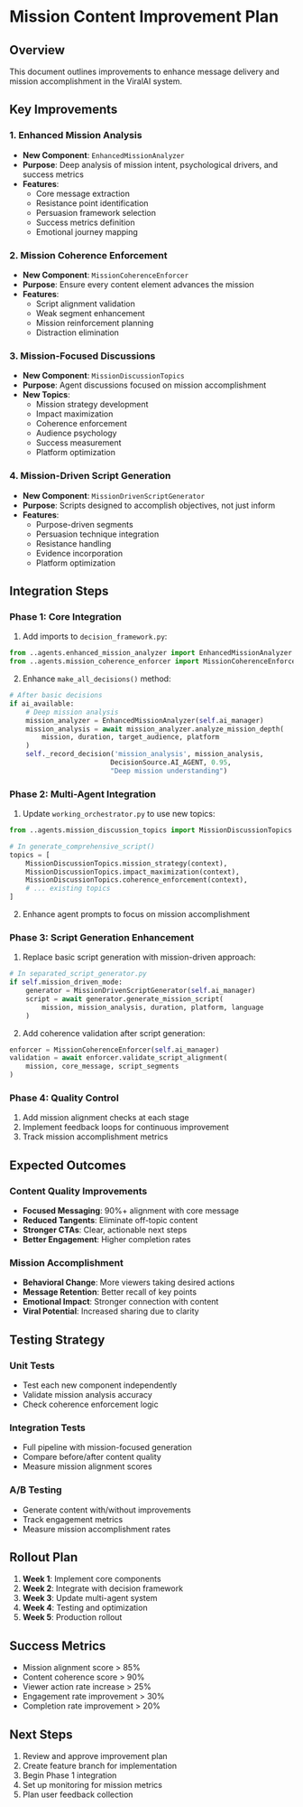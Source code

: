 # Mission Content Improvement Plan

## Overview
This document outlines improvements to enhance message delivery and mission accomplishment in the ViralAI system.

## Key Improvements

### 1. Enhanced Mission Analysis
- **New Component**: `EnhancedMissionAnalyzer`
- **Purpose**: Deep analysis of mission intent, psychological drivers, and success metrics
- **Features**:
  - Core message extraction
  - Resistance point identification
  - Persuasion framework selection
  - Success metrics definition
  - Emotional journey mapping

### 2. Mission Coherence Enforcement
- **New Component**: `MissionCoherenceEnforcer`
- **Purpose**: Ensure every content element advances the mission
- **Features**:
  - Script alignment validation
  - Weak segment enhancement
  - Mission reinforcement planning
  - Distraction elimination

### 3. Mission-Focused Discussions
- **New Component**: `MissionDiscussionTopics`
- **Purpose**: Agent discussions focused on mission accomplishment
- **New Topics**:
  - Mission strategy development
  - Impact maximization
  - Coherence enforcement
  - Audience psychology
  - Success measurement
  - Platform optimization

### 4. Mission-Driven Script Generation
- **New Component**: `MissionDrivenScriptGenerator`
- **Purpose**: Scripts designed to accomplish objectives, not just inform
- **Features**:
  - Purpose-driven segments
  - Persuasion technique integration
  - Resistance handling
  - Evidence incorporation
  - Platform optimization

## Integration Steps

### Phase 1: Core Integration
1. Add imports to `decision_framework.py`:
```python
from ..agents.enhanced_mission_analyzer import EnhancedMissionAnalyzer
from ..agents.mission_coherence_enforcer import MissionCoherenceEnforcer
```

2. Enhance `make_all_decisions()` method:
```python
# After basic decisions
if ai_available:
    # Deep mission analysis
    mission_analyzer = EnhancedMissionAnalyzer(self.ai_manager)
    mission_analysis = await mission_analyzer.analyze_mission_depth(
        mission, duration, target_audience, platform
    )
    self._record_decision('mission_analysis', mission_analysis, 
                         DecisionSource.AI_AGENT, 0.95, 
                         "Deep mission understanding")
```

### Phase 2: Multi-Agent Integration
1. Update `working_orchestrator.py` to use new topics:
```python
from ..agents.mission_discussion_topics import MissionDiscussionTopics

# In generate_comprehensive_script()
topics = [
    MissionDiscussionTopics.mission_strategy(context),
    MissionDiscussionTopics.impact_maximization(context),
    MissionDiscussionTopics.coherence_enforcement(context),
    # ... existing topics
]
```

2. Enhance agent prompts to focus on mission accomplishment

### Phase 3: Script Generation Enhancement
1. Replace basic script generation with mission-driven approach:
```python
# In separated_script_generator.py
if self.mission_driven_mode:
    generator = MissionDrivenScriptGenerator(self.ai_manager)
    script = await generator.generate_mission_script(
        mission, mission_analysis, duration, platform, language
    )
```

2. Add coherence validation after script generation:
```python
enforcer = MissionCoherenceEnforcer(self.ai_manager)
validation = await enforcer.validate_script_alignment(
    mission, core_message, script_segments
)
```

### Phase 4: Quality Control
1. Add mission alignment checks at each stage
2. Implement feedback loops for continuous improvement
3. Track mission accomplishment metrics

## Expected Outcomes

### Content Quality Improvements
- **Focused Messaging**: 90%+ alignment with core message
- **Reduced Tangents**: Eliminate off-topic content
- **Stronger CTAs**: Clear, actionable next steps
- **Better Engagement**: Higher completion rates

### Mission Accomplishment
- **Behavioral Change**: More viewers taking desired actions
- **Message Retention**: Better recall of key points
- **Emotional Impact**: Stronger connection with content
- **Viral Potential**: Increased sharing due to clarity

## Testing Strategy

### Unit Tests
- Test each new component independently
- Validate mission analysis accuracy
- Check coherence enforcement logic

### Integration Tests
- Full pipeline with mission-focused generation
- Compare before/after content quality
- Measure mission alignment scores

### A/B Testing
- Generate content with/without improvements
- Track engagement metrics
- Measure mission accomplishment rates

## Rollout Plan

1. **Week 1**: Implement core components
2. **Week 2**: Integrate with decision framework
3. **Week 3**: Update multi-agent system
4. **Week 4**: Testing and optimization
5. **Week 5**: Production rollout

## Success Metrics

- Mission alignment score > 85%
- Content coherence score > 90%
- Viewer action rate increase > 25%
- Engagement rate improvement > 30%
- Completion rate improvement > 20%

## Next Steps

1. Review and approve improvement plan
2. Create feature branch for implementation
3. Begin Phase 1 integration
4. Set up monitoring for mission metrics
5. Plan user feedback collection